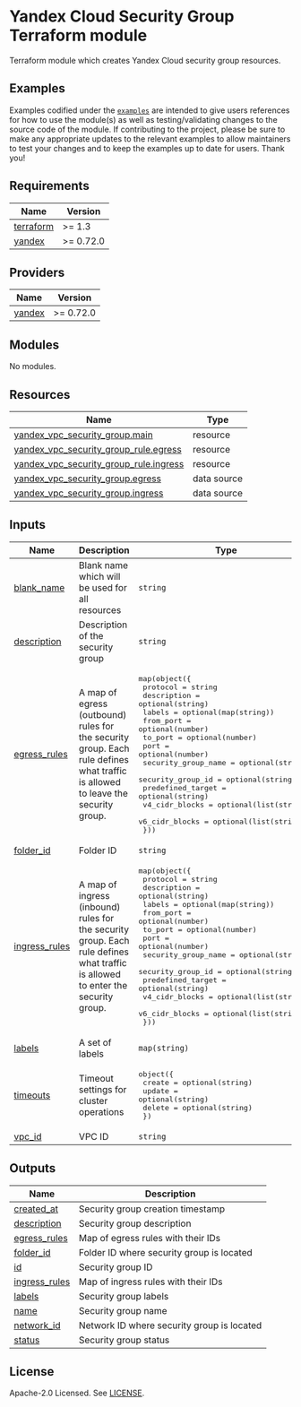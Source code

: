 # Yandex Cloud Security Group Terraform module

Terraform module which creates Yandex Cloud security group resources.

## Examples

Examples codified under
the [`examples`](https://github.com/terraform-yacloud-modules/terraform-yandex-security-group/tree/main/examples) are intended
to give users references for how to use the module(s) as well as testing/validating changes to the source code of the
module. If contributing to the project, please be sure to make any appropriate updates to the relevant examples to allow
maintainers to test your changes and to keep the examples up to date for users. Thank you!

<!-- BEGIN_TF_DOCS -->
## Requirements

| Name | Version |
|------|---------|
| <a name="requirement_terraform"></a> [terraform](#requirement\_terraform) | >= 1.3 |
| <a name="requirement_yandex"></a> [yandex](#requirement\_yandex) | >= 0.72.0 |

## Providers

| Name | Version |
|------|---------|
| <a name="provider_yandex"></a> [yandex](#provider\_yandex) | >= 0.72.0 |

## Modules

No modules.

## Resources

| Name | Type |
|------|------|
| [yandex_vpc_security_group.main](https://registry.terraform.io/providers/yandex-cloud/yandex/latest/docs/resources/vpc_security_group) | resource |
| [yandex_vpc_security_group_rule.egress](https://registry.terraform.io/providers/yandex-cloud/yandex/latest/docs/resources/vpc_security_group_rule) | resource |
| [yandex_vpc_security_group_rule.ingress](https://registry.terraform.io/providers/yandex-cloud/yandex/latest/docs/resources/vpc_security_group_rule) | resource |
| [yandex_vpc_security_group.egress](https://registry.terraform.io/providers/yandex-cloud/yandex/latest/docs/data-sources/vpc_security_group) | data source |
| [yandex_vpc_security_group.ingress](https://registry.terraform.io/providers/yandex-cloud/yandex/latest/docs/data-sources/vpc_security_group) | data source |

## Inputs

| Name | Description | Type | Default | Required |
|------|-------------|------|---------|:--------:|
| <a name="input_blank_name"></a> [blank\_name](#input\_blank\_name) | Blank name which will be used for all resources | `string` | n/a | yes |
| <a name="input_description"></a> [description](#input\_description) | Description of the security group | `string` | `""` | no |
| <a name="input_egress_rules"></a> [egress\_rules](#input\_egress\_rules) | A map of egress (outbound) rules for the security group. Each rule defines what traffic is allowed to leave the security group. | <pre>map(object({<br/>    protocol            = string<br/>    description         = optional(string)<br/>    labels              = optional(map(string))<br/>    from_port           = optional(number)<br/>    to_port             = optional(number)<br/>    port                = optional(number)<br/>    security_group_name = optional(string)<br/>    security_group_id   = optional(string)<br/>    predefined_target   = optional(string)<br/>    v4_cidr_blocks      = optional(list(string))<br/>    v6_cidr_blocks      = optional(list(string))<br/>  }))</pre> | `{}` | no |
| <a name="input_folder_id"></a> [folder\_id](#input\_folder\_id) | Folder ID | `string` | `null` | no |
| <a name="input_ingress_rules"></a> [ingress\_rules](#input\_ingress\_rules) | A map of ingress (inbound) rules for the security group. Each rule defines what traffic is allowed to enter the security group. | <pre>map(object({<br/>    protocol            = string<br/>    description         = optional(string)<br/>    labels              = optional(map(string))<br/>    from_port           = optional(number)<br/>    to_port             = optional(number)<br/>    port                = optional(number)<br/>    security_group_name = optional(string)<br/>    security_group_id   = optional(string)<br/>    predefined_target   = optional(string)<br/>    v4_cidr_blocks      = optional(list(string))<br/>    v6_cidr_blocks      = optional(list(string))<br/>  }))</pre> | `{}` | no |
| <a name="input_labels"></a> [labels](#input\_labels) | A set of labels | `map(string)` | `{}` | no |
| <a name="input_timeouts"></a> [timeouts](#input\_timeouts) | Timeout settings for cluster operations | <pre>object({<br/>    create = optional(string)<br/>    update = optional(string)<br/>    delete = optional(string)<br/>  })</pre> | `null` | no |
| <a name="input_vpc_id"></a> [vpc\_id](#input\_vpc\_id) | VPC ID | `string` | n/a | yes |

## Outputs

| Name | Description |
|------|-------------|
| <a name="output_created_at"></a> [created\_at](#output\_created\_at) | Security group creation timestamp |
| <a name="output_description"></a> [description](#output\_description) | Security group description |
| <a name="output_egress_rules"></a> [egress\_rules](#output\_egress\_rules) | Map of egress rules with their IDs |
| <a name="output_folder_id"></a> [folder\_id](#output\_folder\_id) | Folder ID where security group is located |
| <a name="output_id"></a> [id](#output\_id) | Security group ID |
| <a name="output_ingress_rules"></a> [ingress\_rules](#output\_ingress\_rules) | Map of ingress rules with their IDs |
| <a name="output_labels"></a> [labels](#output\_labels) | Security group labels |
| <a name="output_name"></a> [name](#output\_name) | Security group name |
| <a name="output_network_id"></a> [network\_id](#output\_network\_id) | Network ID where security group is located |
| <a name="output_status"></a> [status](#output\_status) | Security group status |
<!-- END_TF_DOCS -->

## License

Apache-2.0 Licensed.
See [LICENSE](https://github.com/terraform-yacloud-modules/terraform-yandex-security-group/blob/main/LICENSE).

